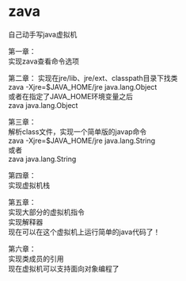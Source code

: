 # zava
自己动手写java虚拟机

第一章：  
实现zava查看命令选项

第二章：
实现在jre/lib、jre/ext、classpath目录下找类  
zava -Xjre=$JAVA_HOME/jre java.lang.Object  
或者在指定了JAVA_HOME环境变量之后  
zava java.lang.Object

第三章：  
解析class文件，实现一个简单版的javap命令  
zava -Xjre=$JAVA_HOME/jre java.lang.String  
或者  
zava java.lang.String

第四章：  
实现虚拟机栈  

第五章：  
实现大部分的虚拟机指令  
实现解释器  
现在可以在这个虚拟机上运行简单的java代码了！

第六章：  
实现类成员的引用  
现在虚拟机可以支持面向对象编程了  
